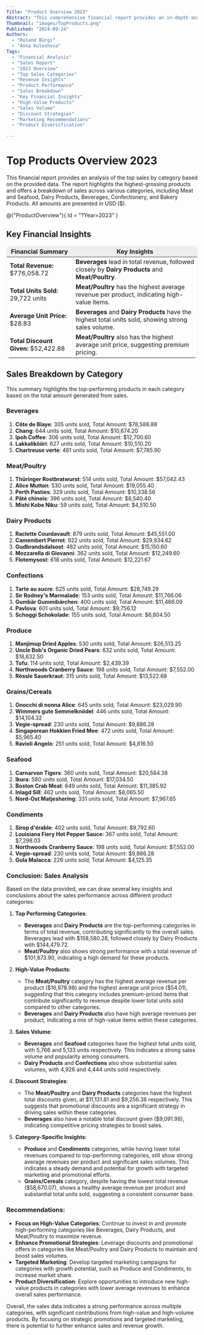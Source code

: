 ```yaml
---
Title: "Product Overview 2023"
Abstract: "This comprehensive financial report provides an in-depth analysis of the top sales by category for the year 2023. It highlights the highest-grossing products and offers a detailed breakdown of sales across various categories, including Meat and Seafood, Dairy Products, Beverages, Confectionery, and Bakery Products. The report presents all financial amounts in USD ($)."
Thumbnail: "images/TopProducts.png"
Published: "2024-09-24"
Authors:
  - "Roland Bürgi"
  - "Anna Kuleshova"
Tags:
  - "Financial Analysis"
  - "Sales Report"
  - "2023 Overview"
  - "Top Sales Categories"
  - "Revenue Insights"
  - "Product Performance"
  - "Sales Breakdown"
  - "Key Financial Insights"
  - "High-Value Products"
  - "Sales Volume"
  - "Discount Strategies"
  - "Marketing Recommendations"
  - "Product Diversification"
 
---
```


<style>
    .product-overview-table {
        margin-bottom: 20px;
    }

    .product-overview-key-insights table {
        border: 1px solid #eee;
        border-radius: 8px;
    }

    .product-overview-key-insights table tr {
        border: none;
    }

    .product-overview-key-insights table th {
        background: #eee;
    }

    .product-overview-key-insights table th,
    .product-overview-key-insights table td {
        border: none;
    }

    .product-overview-key-insights table th:first-child,
    .product-overview-key-insights table td:first-child {
        border-right: 1px solid #eee;
    }

</style>

# Top Products Overview 2023

This financial report provides an analysis of the top sales by category based on the provided data. The report highlights the highest-grossing products and offers a breakdown of sales across various categories, including Meat and Seafood, Dairy Products, Beverages, Confectionery, and Bakery Products. All amounts are presented in USD ($).

<div class="product-overview-table">

@("ProductOverview"){ Id = "?Year=2023" }

</div>

## Key Financial Insights
<div class="product-overview-key-insights">

| **Financial Summary**    | **Key Insights** |
|------------------------|-----------------------------------------------------------|
| **Total Revenue:** $776,058.72          | **Beverages** lead in total revenue, followed closely by **Dairy Products** and **Meat/Poultry**.
| **Total Units Sold:** 29,722 units      | **Meat/Poultry** has the highest average revenue per product, indicating high-value items.      |
| **Average Unit Price:** $28.83    |     **Beverages** and **Dairy Products** have the highest total units sold, showing strong sales volume.   |
| **Total Discount Given:** $52,422.88   | **Meat/Poultry** also has the highest average unit price, suggesting premium pricing.       |
 
 </div>                     

## **Sales Breakdown by Category**

This summary highlights the top-performing products in each category based on the total amount generated from sales. 

### Beverages
1. **Côte de Blaye**: 305 units sold, Total Amount: \$78,588.88
2. **Chang**: 644 units sold, Total Amount: \$10,674.20
3. **Ipoh Coffee**: 306 units sold, Total Amount: \$12,700.60
4. **Lakkalikööri**: 627 units sold, Total Amount: \$10,510.20
5. **Chartreuse verte**: 461 units sold, Total Amount: \$7,785.90

### Meat/Poultry
1. **Thüringer Rostbratwurst**: 514 units sold, Total Amount: \$57,042.43
2. **Alice Mutton**: 530 units sold, Total Amount: \$19,055.40
3. **Perth Pasties**: 329 units sold, Total Amount: \$10,338.56
4. **Pâté chinois**: 396 units sold, Total Amount: \$8,540.40
5. **Mishi Kobe Niku**: 59 units sold, Total Amount: \$4,510.50

### Dairy Products
1. **Raclette Courdavault**: 879 units sold, Total Amount: \$45,551.00
2. **Camembert Pierrot**: 922 units sold, Total Amount: \$29,934.62
3. **Gudbrandsdalsost**: 482 units sold, Total Amount: \$15,150.60
4. **Mozzarella di Giovanni**: 362 units sold, Total Amount: \$12,249.60
5. **Flotemysost**: 618 units sold, Total Amount: \$12,221.67

### Confections
1. **Tarte au sucre**: 625 units sold, Total Amount: \$28,749.29
2. **Sir Rodney's Marmalade**: 153 units sold, Total Amount: \$11,766.06
3. **Gumbär Gummibärchen**: 400 units sold, Total Amount: \$11,466.09
4. **Pavlova**: 601 units sold, Total Amount: \$9,756.12
5. **Schoggi Schokolade**: 155 units sold, Total Amount: \$6,804.50

### Produce
1. **Manjimup Dried Apples**: 530 units sold, Total Amount: \$26,513.25
2. **Uncle Bob's Organic Dried Pears**: 632 units sold, Total Amount: \$18,832.50
3. **Tofu**: 114 units sold, Total Amount: \$2,439.39
4. **Northwoods Cranberry Sauce**: 198 units sold, Total Amount: \$7,552.00
5. **Rössle Sauerkraut**: 315 units sold, Total Amount: \$13,522.68

### Grains/Cereals
1. **Gnocchi di nonna Alice**: 645 units sold, Total Amount: \$23,029.90
2. **Wimmers gute Semmelknödel**: 446 units sold, Total Amount: \$14,104.32
3. **Vegie-spread**: 230 units sold, Total Amount: \$9,886.28
4. **Singaporean Hokkien Fried Mee**: 472 units sold, Total Amount: \$5,965.40
5. **Ravioli Angelo**: 251 units sold, Total Amount: \$4,816.50

### Seafood
1. **Carnarvon Tigers**: 360 units sold, Total Amount: \$20,584.38
2. **Ikura**: 580 units sold, Total Amount: \$17,034.50
3. **Boston Crab Meat**: 649 units sold, Total Amount: \$11,385.92
4. **Inlagd Sill**: 462 units sold, Total Amount: \$8,065.50
5. **Nord-Ost Matjeshering**: 331 units sold, Total Amount: \$7,967.65

### Condiments
1. **Sirop d'érable**: 402 units sold, Total Amount: \$9,792.60
2. **Louisiana Fiery Hot Pepper Sauce**: 367 units sold, Total Amount: \$7,298.03
3. **Northwoods Cranberry Sauce**: 198 units sold, Total Amount: \$7,552.00
4. **Vegie-spread**: 230 units sold, Total Amount: \$9,886.28
5. **Gula Malacca**: 226 units sold, Total Amount: \$4,125.35

### Conclusion: Sales Analysis

Based on the data provided, we can draw several key insights and conclusions about the sales performance across different product categories:

1. **Top Performing Categories**:
   - **Beverages** and **Dairy Products** are the top-performing categories in terms of total revenue, contributing significantly to the overall sales. Beverages lead with \$158,580.28, followed closely by Dairy Products with \$144,479.72.
   - **Meat/Poultry** also shows strong performance with a total revenue of \$101,873.90, indicating a high demand for these products.

2. **High-Value Products**:
   - The **Meat/Poultry** category has the highest average revenue per product (\$16,978.98) and the highest average unit price (\$54.01), suggesting that this category includes premium-priced items that contribute significantly to revenue despite lower total units sold compared to other categories.
   - **Beverages** and **Dairy Products** also have high average revenues per product, indicating a mix of high-value items within these categories.

3. **Sales Volume**:
   - **Beverages** and **Seafood** categories have the highest total units sold, with 5,766 and 5,133 units respectively. This indicates a strong sales volume and popularity among consumers.
   - **Dairy Products** and **Confections** also show substantial sales volumes, with 4,926 and 4,444 units sold respectively.

4. **Discount Strategies**:
   - The **Meat/Poultry** and **Dairy Products** categories have the highest total discounts given, at \$11,131.81 and \$9,256.38 respectively. This suggests that promotional discounts are a significant strategy in driving sales within these categories.
   - **Beverages** also have a notable total discount given (\$9,091.98), indicating competitive pricing strategies to boost sales.

5. **Category-Specific Insights**:
   - **Produce** and **Condiments** categories, while having lower total revenues compared to top-performing categories, still show strong average revenues per product and significant sales volumes. This indicates a steady demand and potential for growth with targeted marketing and promotional efforts.
   - **Grains/Cereals** category, despite having the lowest total revenue (\$58,670.07), shows a healthy average revenue per product and substantial total units sold, suggesting a consistent consumer base.

### Recommendations:
- **Focus on High-Value Categories**: Continue to invest in and promote high-performing categories like Beverages, Dairy Products, and Meat/Poultry to maximize revenue.
- **Enhance Promotional Strategies**: Leverage discounts and promotional offers in categories like Meat/Poultry and Dairy Products to maintain and boost sales volumes.
- **Targeted Marketing**: Develop targeted marketing campaigns for categories with growth potential, such as Produce and Condiments, to increase market share.
- **Product Diversification**: Explore opportunities to introduce new high-value products in categories with lower average revenues to enhance overall sales performance.

Overall, the sales data indicates a strong performance across multiple categories, with significant contributions from high-value and high-volume products. By focusing on strategic promotions and targeted marketing, there is potential to further enhance sales and revenue growth.
